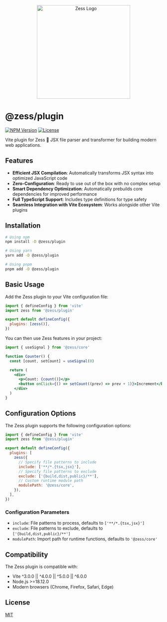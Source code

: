 <div align="center">
  <picture>
    <img src="https://pic1.imgdb.cn/item/68b4736558cb8da5c867a867.png" alt="Zess Logo" width="300" style="height: auto;">
  </picture>
</div>

# @zess/plugin

[![NPM Version](https://img.shields.io/npm/v/@zess/plugin.svg?style=flat-square&color=lightblue)](https://www.npmjs.com/package/@zess/plugin) [![License](https://img.shields.io/npm/l/@zess/plugin.svg?style=flat-square&color=lightblue)](https://github.com/rpsffx/zess/blob/main/LICENSE)

Vite plugin for Zess 🧩 JSX file parser and transformer for building modern web applications.

## Features

- **Efficient JSX Compilation**: Automatically transforms JSX syntax into optimized JavaScript code
- **Zero-Configuration**: Ready to use out of the box with no complex setup
- **Smart Dependency Optimization**: Automatically prebuilds core dependencies for improved performance
- **Full TypeScript Support**: Includes type definitions for type safety
- **Seamless Integration with Vite Ecosystem**: Works alongside other Vite plugins

## Installation

```bash
# Using npm
npm install -D @zess/plugin

# Using yarn
yarn add -D @zess/plugin

# Using pnpm
pnpm add -D @zess/plugin
```

## Basic Usage

Add the Zess plugin to your Vite configuration file:

```javascript
import { defineConfig } from 'vite'
import zess from '@zess/plugin'

export default defineConfig({
  plugins: [zess()],
})
```

You can then use Zess features in your project:

```jsx
import { useSignal } from '@zess/core'

function Counter() {
  const [count, setCount] = useSignal(0)

  return (
    <div>
      <p>Count: {count()}</p>
      <button onClick={() => setCount((prev) => prev + 1)}>Increment</button>
    </div>
  )
}
```

## Configuration Options

The Zess plugin supports the following configuration options:

```javascript
import { defineConfig } from 'vite'
import zess from '@zess/plugin'

export default defineConfig({
  plugins: [
    zess({
      // Specify file patterns to include
      include: ['**/*.{tsx,jsx}'],
      // Specify file patterns to exclude
      exclude: ['{build,dist,public}/**'],
      // Custom runtime module path
      modulePath: '@zess/core',
    }),
  ],
})
```

### Configuration Parameters

- `include`: File patterns to process, defaults to `['**/*.{tsx,jsx}']`
- `exclude`: File patterns to exclude, defaults to `['{build,dist,public}/**']`
- `modulePath`: Import path for runtime functions, defaults to `'@zess/core'`

## Compatibility

The Zess plugin is compatible with:

- Vite ^3.0.0 || ^4.0.0 || ^5.0.0 || ^6.0.0
- Node.js >=18.12.0
- Modern browsers (Chrome, Firefox, Safari, Edge)

## License

[MIT](https://github.com/rpsffx/zess/blob/main/LICENSE)
